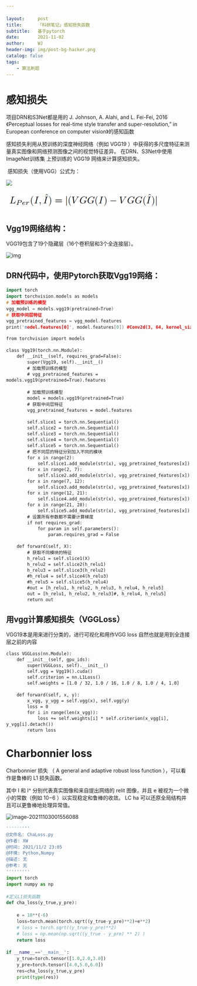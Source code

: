 ```yaml
---

layout:     post
title:      「科研笔记」感知损失函数
subtitle:   基于pytorch
date:       2021-11-02
author:     WJ
header-img: img/post-bg-hacker.png
catalog: false
tags:
    - 算法刷题
---
```


# 感知损失

项目DRN和S3Net都是用的 J. Johnson, A. Alahi, and L. Fei-Fei,  2016《Perceptual losses for real-time style transfer and super-resolution,” in European conference on computer vision》的感知函数

   感知损失利用从预训练的深度神经网络（例如 VGG19 ）中获得的多尺度特征来测量真实图像和网络预测图像之间的视觉特征差异。 在DRN、S3Net中使用 ImageNet训练集 上预训练的 VGG19 网络来计算感知损失。  

​      感知损失（使用VGG）公式为：

![](D:/个人文件夹/123wangju123.github.io/_posts/{{site.baseurl}}/img-post/科研笔记/2021-11-02-【科研笔记】感知损失函数/VGGLOSS.png)

![](..//img-post/科研笔记/2021-11-02-【科研笔记】感知损失函数/VGGLOSS.png)



## Vgg19网络结构：

VGG19包含了19个隐藏层（16个卷积层和3个全连接层）。

![img](https://cdn.nlark.com/yuque/0/2021/png/13013014/1632217897702-0d271030-b1b5-4953-b286-6e291f0ba5ae.png)

## DRN代码中，使用Pytorch获取Vgg19网络：

```c++
import torch
import torchvision.models as models
# 加载预训练的模型
vgg_model = models.vgg19(pretrained=True)
# 获取中间层特征
vgg_pretrained_features = vgg_model.features
print('model.features[0]', model.features[0]) #Conv2d(3, 64, kernel_size=(3, 3), stride=(1, 1), padding=(1, 1))
```

```
from torchvision import models

class Vgg19(torch.nn.Module):
    def __init__(self, requires_grad=False):
        super(Vgg19, self).__init__()
        # 加载预训练的模型
        # vgg_pretrained_features = models.vgg19(pretrained=True).features
        
        # 加载预训练模型
        model = models.vgg19(pretrained=True)
        # 获取中间层特征
        vgg_pretrained_features = model.features
        
        self.slice1 = torch.nn.Sequential()
        self.slice2 = torch.nn.Sequential()
        self.slice3 = torch.nn.Sequential()
        self.slice4 = torch.nn.Sequential()
        self.slice5 = torch.nn.Sequential()
        # 把不同层的特征分别加入不同的模块
        for x in range(2):
            self.slice1.add_module(str(x), vgg_pretrained_features[x])
        for x in range(2, 7):
            self.slice2.add_module(str(x), vgg_pretrained_features[x])
        for x in range(7, 12):
            self.slice3.add_module(str(x), vgg_pretrained_features[x])
        for x in range(12, 21):
            self.slice4.add_module(str(x), vgg_pretrained_features[x])
        for x in range(21, 28):
            self.slice5.add_module(str(x), vgg_pretrained_features[x])
        # 设置所有参数都不需要计算梯度
        if not requires_grad:
            for param in self.parameters():
                param.requires_grad = False

    def forward(self, X):
        # 获取不同模块的特征
        h_relu1 = self.slice1(X)
        h_relu2 = self.slice2(h_relu1)
        h_relu3 = self.slice3(h_relu2)
        #h_relu4 = self.slice4(h_relu3)
        #h_relu5 = self.slice5(h_relu4)
        #out = [h_relu1, h_relu2, h_relu3, h_relu4, h_relu5]
        out = [h_relu1, h_relu2, h_relu3]#, h_relu4, h_relu5]
        return out
```

## 用vgg计算感知损失（VGGLoss）

VGG19本是用来进行分类的，进行可视化和用作VGG loss 自然也就是用到全连接层之前的内容

```
class VGGLoss(nn.Module):
    def __init__(self, gpu_ids):
        super(VGGLoss, self).__init__()
        self.vgg = Vgg19().cuda()
        self.criterion = nn.L1Loss()
        self.weights = [1.0 / 32, 1.0 / 16, 1.0 / 8, 1.0 / 4, 1.0]

    def forward(self, x, y):
        x_vgg, y_vgg = self.vgg(x), self.vgg(y)
        loss = 0
        for i in range(len(x_vgg)):
            loss += self.weights[i] * self.criterion(x_vgg[i], y_vgg[i].detach())
        return loss
```

#  Charbonnier loss 

Charbonnier 损失 （ A general and adaptive robust loss function ），可以看作是鲁棒的 L1 损失函数。

  其中 I 和 I^ 分别代表真实图像和来自提出网络的 relit 图像，并且 e 被视为一个微小的常数（例如 10−6 ）以实现稳定和鲁棒的收敛。 LC ha 可以还原全局结构并且可以更鲁棒地处理异常值。

![image-20211103001556088](C:\Users\WJ\AppData\Roaming\Typora\typora-user-images\image-20211103001556088.png)

```python
'''''''''
@文件名: ChaLoss.py
@作者: XW
@时间: 2021/11/2 23:05
@环境: Python,Numpy
@描述: 无
@参考: 无
'''''''''
import torch
import numpy as np

#定义L1损失函数
def cha_loss(y_true,y_pre):

    e = 10**(-6)
    loss=torch.mean(torch.sqrt((y_true-y_pre)**2)+e**2)
    # loss = torch.sqrt((y_true-y_pre)**2)
    # loss = np.mean(np.sqrt((y_true - y_pre) ** 2) )
    return loss

if __name__=='__main__':
    y_true=torch.tensor([1.0,2.0,3.0])
    y_pre=torch.tensor([4.0,5.0,6.0])
    res=cha_loss(y_true,y_pre)
    print(type(res))
```

